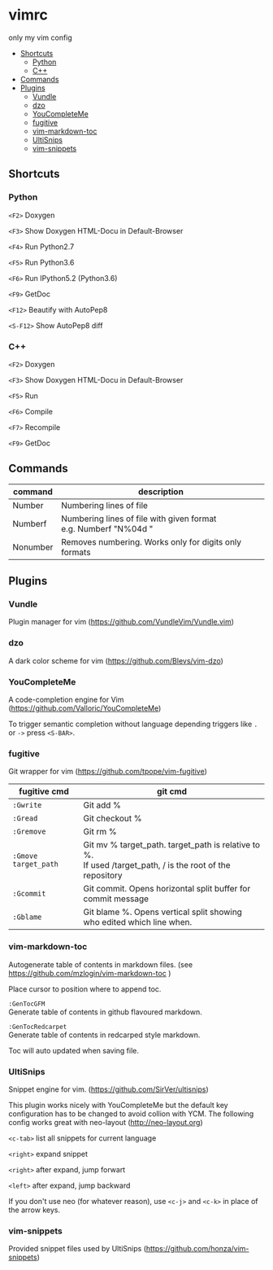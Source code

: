 # vimrc
only my vim config


<!-- vim-markdown-toc GFM -->
* [Shortcuts](#shortcuts)
  * [Python](#python)
  * [C++](#c)
* [Commands](#commands)
* [Plugins](#plugins)
  * [Vundle](#vundle)
  * [dzo](#dzo)
  * [YouCompleteMe](#youcompleteme)
  * [fugitive](#fugitive)
  * [vim-markdown-toc](#vim-markdown-toc)
  * [UltiSnips](#ultisnips)
  * [vim-snippets](#vim-snippets)

<!-- vim-markdown-toc -->

## Shortcuts

### Python
`<F2>` Doxygen

`<F3>` Show Doxygen HTML-Docu in Default-Browser

`<F4>` Run Python2.7

`<F5>` Run Python3.6

`<F6>` Run IPython5.2 (Python3.6)

`<F9>` GetDoc

`<F12>` Beautify with AutoPep8

`<S-F12>` Show AutoPep8 diff

### C++
`<F2>` Doxygen

`<F3>` Show Doxygen HTML-Docu in Default-Browser

`<F5>` Run

`<F6>` Compile

`<F7>` Recompile

`<F9>` GetDoc

## Commands
command          | description
-----------------|------------
Number           | Numbering lines of file
Numberf <format> | Numbering lines of file with given format <br />e.g. Numberf "N%04d "
Nonumber         | Removes numbering. Works only for digits only formats


## Plugins

### Vundle

Plugin manager for vim  (https://github.com/VundleVim/Vundle.vim)

### dzo
A dark color scheme for vim (https://github.com/Blevs/vim-dzo)

### YouCompleteMe
A code-completion engine for Vim (https://github.com/Valloric/YouCompleteMe)

To trigger semantic completion without language depending triggers like `.` or `->` press `<S-BAR>`.

### fugitive
Git wrapper for vim (https://github.com/tpope/vim-fugitive)

fugitive cmd         | git cmd
---------------------|---------
`:Gwrite`            | Git add %
`:Gread`             | Git checkout %
`:Gremove`           | Git rm %
`:Gmove target_path` | Git mv % target\_path. target\_path is relative to %.<br>If used /target\_path, / is the root of the repository
`:Gcommit`           | Git commit. Opens horizontal split buffer for commit message
`:Gblame`            | Git blame %. Opens vertical split showing who edited which line when.

### vim-markdown-toc

Autogenerate table of contents in markdown files. (see https://github.com/mzlogin/vim-markdown-toc )

Place cursor to position where to append toc.

`:GenTocGFM`   
Generate table of contents in github flavoured markdown.

`:GenTocRedcarpet`  
Generate table of contents in redcarped style markdown.

Toc will auto updated when saving file.

### UltiSnips

Snippet engine for vim. (https://github.com/SirVer/ultisnips)

This plugin works nicely with YouCompleteMe but the default key configuration has to be changed to avoid collion with YCM. The
following config works great with neo-layout (http://neo-layout.org)

`<c-tab>` list all snippets for current language

`<right>` expand snippet

`<right>` after expand, jump forwart

`<left>` after expand, jump backward

If you don't use neo (for whatever reason), use `<c-j>` and `<c-k>` in place of the arrow keys.

### vim-snippets

Provided snippet files used by UltiSnips (https://github.com/honza/vim-snippets)

